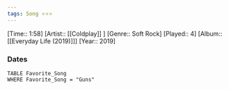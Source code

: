 ```yaml
---
tags: Song ⭐⭐⭐ 
---
```

[Time:: 1:58]
[Artist:: [[Coldplay]] ]
[Genre:: Soft Rock]
[Played:: 4]
[Album:: [[Everyday Life (2019)]]]
[Year:: 2019]
### Dates
````dataview
TABLE Favorite_Song
WHERE Favorite_Song = "Guns"
````
